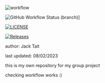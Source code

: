 ![workflow](https://github.com/jacktait8/sem/actions/workflows/main.yml/badge.svg)

![GitHub Workflow Status (branch)](https://img.shields.io/github/actions/workflow/status/jacktait8/sem/main.yml?branch=develop)]

[![LICENSE](https://img.shields.io/github/license/jacktait8/sem.svg?style=flat-square)](https://github.com/jacktait8/sem/blob/master/LICENSE)

[![Releases](https://img.shields.io/github/release/jacktait8/sem/all.svg?style=flat-square)](https://github.com/jacktait8/sem/releases)

author: Jack Tait

last updated: 08/02/2023

this is my own repository for my group project

checking workflow works :)